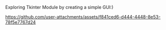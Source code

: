 Exploring Tkinter Module by creating a simple GUI:)



https://github.com/user-attachments/assets/f841ced6-d444-4448-8e53-78f5e7767d24

